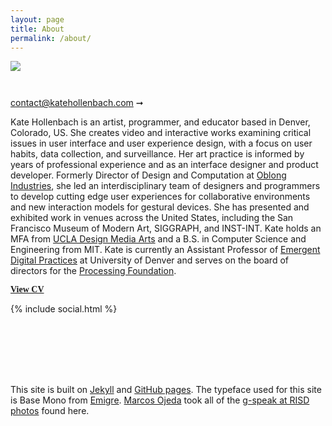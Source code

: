 ```yaml
---
layout: page
title: About
permalink: /about/
---
```




<img class="image-inline" src="{{ site.baseurl }}/images/kjhollen.jpg">

<div style="height: 2em;">
</div>

<a href="mailto:contact@katehollenbach.com" class="contact">contact@katehollenbach.com ➞</a>

Kate Hollenbach is an artist, programmer, and educator based in Denver, Colorado, US.
She creates video and interactive works examining critical issues in user interface and user experience design, with a focus on user habits, data collection, and surveillance.
Her art practice is informed by years of professional experience and as an interface designer and product developer.
Formerly Director of Design and Computation at <a href="http://www.oblong.com" target="main">Oblong Industries</a>, she led an interdisciplinary team of designers and programmers to develop cutting edge user experiences for collaborative environments and new interaction models for gestural devices.
She has presented and exhibited work in venues across the United States, including the San Francisco Museum of Modern Art, SIGGRAPH, and INST-INT. 
Kate holds an MFA from <a href="http://dma.ucla.edu" target="main">UCLA Design Media Arts</a> and a B.S. in Computer Science and Engineering from MIT.
Kate is currently an Assistant Professor of <a href="https://liberalarts.du.edu/emergent-digital-practices">Emergent Digital Practices</a> at University of Denver and serves on the board of directors for the <a href="https://processingfoundation.org/">Processing Foundation</a>.

<a href="{{ site.baseurl }}/files/kate-hollenbach-cv.pdf"><span style="font-family: BaseMonoReg; font-weight: bold;">View CV</span></a>



{% include social.html %}




<div style="height: 4em;">
</div>



<div style="height: 2em;">
</div>

<div class="about invisible-margin">

This site is built on <a href="http://jekyllrb.com/" target="main">Jekyll</a> and
<a href="https://pages.github.com/" target="main">GitHub pages</a>. The typeface used for this site is
Base Mono from <a href="http://emigre.com/" target="main">Emigre</a>. <a href="http://generic.cx/" target="main">Marcos Ojeda</a> took all of the <a href="https://www.flickr.com/photos/subliminal/sets/72157615073700173/" target="main">g-speak at RISD photos</a> found here.
</div>